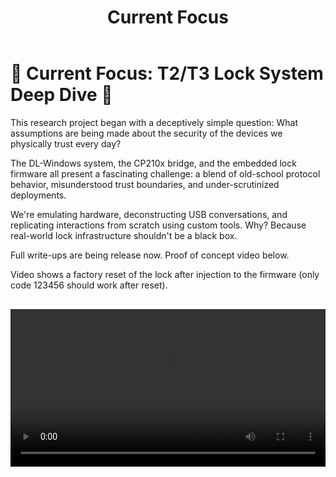 ﻿---
layout: default
title: Current Focus
permalink: /current/
---

# 🔬 Current Focus: T2/T3 Lock System Deep Dive 🔬

This research project began with a deceptively simple question: What assumptions are being made about the security of the devices we physically trust every day?

The DL-Windows system, the CP210x bridge, and the embedded lock firmware all present a fascinating challenge: a blend of old-school protocol behavior, misunderstood trust boundaries, and under-scrutinized deployments.

We're emulating hardware, deconstructing USB conversations, and replicating interactions from scratch using custom tools. Why? Because real-world lock infrastructure shouldn't be a black box.

Full write-ups are being release now. Proof of concept video below.

Video shows a factory reset of the lock after injection to the firmware (only code 123456 should work after reset).

<video controls width="100%" style="margin-top: 1rem;">
  <source src="https://raw.githubusercontent.com/Qweary/T2-T3-Lock-Exploitation-Research/main/Media/20250530_225150_1.mp4" type="video/mp4">
  Your browser does not support the video tag.
</video>
